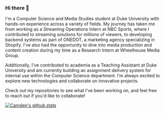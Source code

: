 ### Hi there 👋

I'm a Computer Science and Media Studies student at Duke University with hands-on experience across a variety of fields. My journey has taken me from working as a Streaming Operations Intern at NBC Sports, where I contributed to streaming solutions for millions of viewers, to developing backend systems as part of ONEDOT, a marketing agency specializing in Shopify. I’ve also had the opportunity to dive into media production and content creation during my time as a Research Intern at Wheelhouse Media Group.

Additionally, I've contributed to academia as a Teaching Assistant at Duke University and am currently building an assignment delivery system for internal use within the Computer Science department. I’m always excited to explore new technologies and collaborate on innovative projects.

Check out my repositories to see what I've been working on, and feel free to reach out if you'd like to collaborate!

[![Camden's github stats](https://github-readme-stats.vercel.app/api?username=CamdenChin)](https://github.com/CamdenChin/github-readme-stats)


